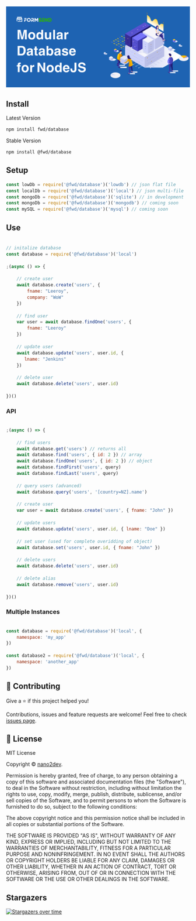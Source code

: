 ![Cover](https://raw.githubusercontent.com/fwd/database/master/.github/banner.png)

## Install

Latest Version
```sh
npm install fwd/database
```

Stable Version
```sh
npm install @fwd/database
```

## Setup

```js
const lowDb = require('@fwd/database')('lowdb') // json flat file
const localDb = require('@fwd/database')('local') // json multi-file
const mongoDb = require('@fwd/database')('sqlite') // in development
const mongoDb = require('@fwd/database')('mongodb') // coming soon
const mySQL = require('@fwd/database')('mysql') // coming soon
```

## Use
```js

// initalize database
const database = require('@fwd/database')('local')

;(async () => {
  	
	// create user
	await database.create('users', {
		fname: "Leeroy",
		company: "WoW"
	})
	
	// find user
	var user = await database.findOne('users', {
		fname: "Leeroy"
	})
	
	// update user
	await database.update('users', user.id, {
	   lname: "Jenkins"
	})
	
	// delete user
	await database.delete('users', user.id)
  
})()

```

### API

```js

;(async () => {
	
	// find users
	await database.get('users') // returns all
	await database.find('users', { id: 2 }) // array
	await database.findOne('users', { id: 2 }) // object
	await database.findFirst('users', query) 
	await database.findLast('users', query)
	
	// query users (advanced)
	await database.query('users', '[country=NZ].name')
	
	// create user
	var user = await database.create('users', { fname: "John" })
	
	// update users
	await database.update('users', user.id, { lname: "Doe" })
	
	// set user (used for complete overidding of object)
	await database.set('users', user.id, { fname: "John" })
	
	// delete users
	await database.delete('users', user.id)
	
	// delete alias
	await database.remove('users', user.id)
  
})()

```

### Multiple Instances

```js

const database = require('@fwd/database')('local', {
	namespace: 'my_app'
})

const database2 = require('@fwd/database')('local', {
	namespace: 'another_app'
})

```

## 🤝 Contributing

Give a ⭐️ if this project helped you!

Contributions, issues and feature requests are welcome! Feel free to check [issues page](https://github.com/fwd/database/issues).

## 📝 License

MIT License

Copyright © [nano2dev](https://twitter.com/nano2dev).

Permission is hereby granted, free of charge, to any person obtaining a copy
of this software and associated documentation files (the "Software"), to deal
in the Software without restriction, including without limitation the rights
to use, copy, modify, merge, publish, distribute, sublicense, and/or sell
copies of the Software, and to permit persons to whom the Software is
furnished to do so, subject to the following conditions:

The above copyright notice and this permission notice shall be included in all
copies or substantial portions of the Software.

THE SOFTWARE IS PROVIDED "AS IS", WITHOUT WARRANTY OF ANY KIND, EXPRESS OR
IMPLIED, INCLUDING BUT NOT LIMITED TO THE WARRANTIES OF MERCHANTABILITY,
FITNESS FOR A PARTICULAR PURPOSE AND NONINFRINGEMENT. IN NO EVENT SHALL THE
AUTHORS OR COPYRIGHT HOLDERS BE LIABLE FOR ANY CLAIM, DAMAGES OR OTHER
LIABILITY, WHETHER IN AN ACTION OF CONTRACT, TORT OR OTHERWISE, ARISING FROM,
OUT OF OR IN CONNECTION WITH THE SOFTWARE OR THE USE OR OTHER DEALINGS IN THE
SOFTWARE.

## Stargazers

[![Stargazers over time](https://starchart.cc/fwd/database.svg)](https://starchart.cc/fwd/database)

